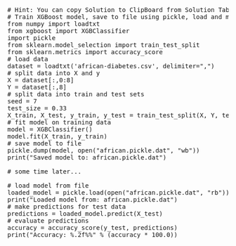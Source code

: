 <pre class="file" data-target="clipboard">
# Hint: You can copy Solution to ClipBoard from Solution Tab
# Train XGBoost model, save to file using pickle, load and make predictions
from numpy import loadtxt
from xgboost import XGBClassifier
import pickle
from sklearn.model_selection import train_test_split
from sklearn.metrics import accuracy_score
# load data
dataset = loadtxt('african-diabetes.csv', delimiter=",")
# split data into X and y
X = dataset[:,0:8]
Y = dataset[:,8]
# split data into train and test sets
seed = 7
test_size = 0.33
X_train, X_test, y_train, y_test = train_test_split(X, Y, test_size=test_size, random_state=seed)
# fit model on training data
model = XGBClassifier()
model.fit(X_train, y_train)
# save model to file
pickle.dump(model, open("african.pickle.dat", "wb"))
print("Saved model to: african.pickle.dat")

# some time later...

# load model from file
loaded_model = pickle.load(open("african.pickle.dat", "rb"))
print("Loaded model from: african.pickle.dat")
# make predictions for test data
predictions = loaded_model.predict(X_test)
# evaluate predictions
accuracy = accuracy_score(y_test, predictions)
print("Accuracy: %.2f%%" % (accuracy * 100.0))

</pre>